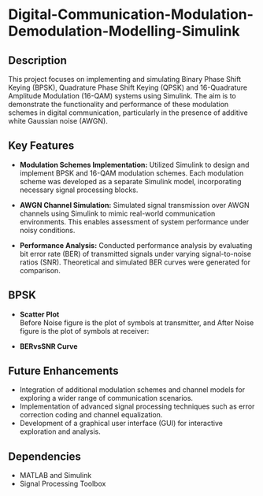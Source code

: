 # Digital-Communication-Modulation-Demodulation-Modelling-Simulink

## Description
This project focuses on implementing and simulating Binary Phase Shift Keying (BPSK), Quadrature Phase Shift Keying (QPSK) and 16-Quadrature Amplitude Modulation (16-QAM) systems using Simulink. The aim is to demonstrate the functionality and performance of these modulation schemes in digital communication, particularly in the presence of additive white Gaussian noise (AWGN).

## Key Features
- **Modulation Schemes Implementation:** Utilized Simulink to design and implement BPSK and 16-QAM modulation schemes. Each modulation scheme was developed as a separate Simulink model, incorporating necessary signal processing blocks.
   
- **AWGN Channel Simulation:** Simulated signal transmission over AWGN channels using Simulink to mimic real-world communication environments. This enables assessment of system performance under noisy conditions.

- **Performance Analysis:** Conducted performance analysis by evaluating bit error rate (BER) of transmitted signals under varying signal-to-noise ratios (SNR). Theoretical and simulated BER curves were generated for comparison.

## BPSK
- **Scatter Plot**<br>
Before Noise figure is the plot of symbols at transmitter, and After Noise figure is the plot of symbols at receiver:

- **BERvsSNR Curve** 

## Future Enhancements
- Integration of additional modulation schemes and channel models for exploring a wider range of communication scenarios.
- Implementation of advanced signal processing techniques such as error correction coding and channel equalization.
- Development of a graphical user interface (GUI) for interactive exploration and analysis.

## Dependencies
- MATLAB and Simulink
- Signal Processing Toolbox
